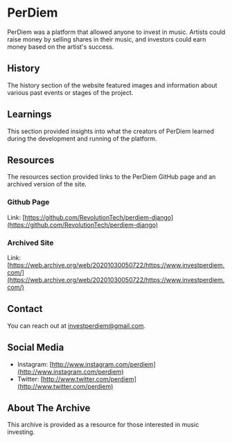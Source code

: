 # PerDiem

PerDiem was a platform that allowed anyone to invest in music. Artists could raise money by selling shares in their music, and investors could earn money based on the artist's success.

## History

The history section of the website featured images and information about various past events or stages of the project.

## Learnings

This section provided insights into what the creators of PerDiem learned during the development and running of the platform.

## Resources

The resources section provided links to the PerDiem GitHub page and an archived version of the site.

### Github Page

Link: [https://github.com/RevolutionTech/perdiem-django](https://github.com/RevolutionTech/perdiem-django)

### Archived Site

Link: [https://web.archive.org/web/20201030050722/https://www.investperdiem.com/](https://web.archive.org/web/20201030050722/https://www.investperdiem.com/)

## Contact

You can reach out at investperdiem@gmail.com.

## Social Media

- Instagram: [http://www.instagram.com/perdiem](http://www.instagram.com/perdiem)
- Twitter: [http://www.twitter.com/perdiem](http://www.twitter.com/perdiem)

## About The Archive

This archive is provided as a resource for those interested in music investing.

